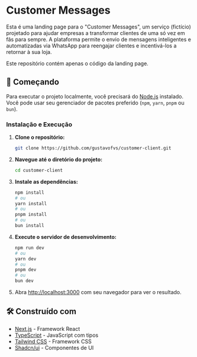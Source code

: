 # Customer Messages

Esta é uma landing page para o "Customer Messages", um serviço (fictício) projetado para ajudar empresas a transformar clientes de uma só vez em fãs para sempre. A plataforma permite o envio de mensagens inteligentes e automatizadas via WhatsApp para reengajar clientes e incentivá-los a retornar à sua loja.

Este repositório contém apenas o código da landing page.

## 🚀 Começando

Para executar o projeto localmente, você precisará do [Node.js](https://nodejs.org/) instalado. Você pode usar seu gerenciador de pacotes preferido (`npm`, `yarn`, `pnpm` ou `bun`).

### Instalação e Execução

1.  **Clone o repositório:**
    ```sh
    git clone https://github.com/gustavofvs/customer-client.git
    ```

2.  **Navegue até o diretório do projeto:**
    ```sh
    cd customer-client
    ```

3.  **Instale as dependências:**
    ```bash
    npm install
    # ou
    yarn install
    # ou
    pnpm install
    # ou
    bun install
    ```

4.  **Execute o servidor de desenvolvimento:**
    ```bash
    npm run dev
    # ou
    yarn dev
    # ou
    pnpm dev
    # ou
    bun dev
    ```

5.  Abra [http://localhost:3000](http://localhost:3000) com seu navegador para ver o resultado.

## 🛠️ Construído com

*   [Next.js](https://nextjs.org/) - Framework React
*   [TypeScript](https://www.typescriptlang.org/) - JavaScript com tipos
*   [Tailwind CSS](https://tailwindcss.com/) - Framework CSS
*   [Shadcn/ui](https://ui.shadcn.com/) - Componentes de UI

